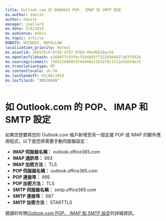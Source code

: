 ```yaml
---
title: Outlook.com 的 8000043 POP、 IMAP 和 SMTP 設定
ms.author: daeite
author: daeite
manager: joallard
ms.date: 3/8/2019
ms.audience: Admin
ms.topic: article
ROBOTS: NOINDEX, NOFOLLOW
localization_priority: Normal
ms.assetid: 16b5fbc6-6f45-4707-97bb-49a9b610ac56
ms.openlocfilehash: e1686f7c03fbcf83ddd5f7122836d427a6379324
ms.sourcegitcommit: 738132680953f4dd46e11b32f611f21e5bb59e15
ms.translationtype: MT
ms.contentlocale: zh-TW
ms.lasthandoff: 03/08/2019
ms.locfileid: "30510416"
---
```

# <a name="pop-imap-and-smtp-settings-for-outlookcom"></a>如 Outlook.com 的 POP、 IMAP 和 SMTP 設定

如果您想要將您的 Outlook.com 帳戶新增至另一個支援 POP 或 IMAP 的郵件應用程式，以下是您將需要手動伺服器設定：
  
- **IMAP 伺服器名稱：** outlook.office365.com 
- **IMAP 通訊埠：** 993   
- **IMAP 加密方法：** TLS   
- **POP 伺服器名稱：** outlook.office365.com  
- **POP 連接埠：** 995  
- **POP 加密方法：** TLS  
- **SMTP 伺服器名稱：** smtp.office365.com 
- **SMTP 連接埠：** 587 
- **SMTP 加密方法：** STARTTLS 

閱讀的有關[Outlook.com POP、 IMAP 和 SMTP 設定](https://go.microsoft.com/fwlink/p/?linkid=2001402&amp;clcid=0x409)的詳細資訊。